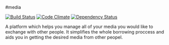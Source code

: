 #media

[![Build Status](https://travis-ci.org/thomaseger/media.png?branch=master)](https://travis-ci.org/thomaseger/media) [![Code Climate](https://codeclimate.com/github/thomaseger/media.png)](https://codeclimate.com/github/thomaseger/media) [![Dependency Status](https://gemnasium.com/thomaseger/media.png)](https://gemnasium.com/thomaseger/media)

A platform which helps you manage all of your media you would like to exchange with other people. It simplifies the whole borrowing proccess and aids you in getting the desired media from other peopel.
